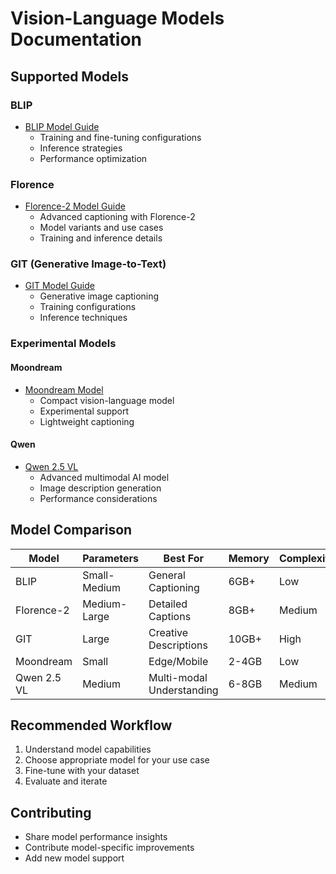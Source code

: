 # Vision-Language Models Documentation

## Supported Models

### BLIP

- [BLIP Model Guide](blip.md)
  - Training and fine-tuning configurations
  - Inference strategies
  - Performance optimization

### Florence

- [Florence-2 Model Guide](florence.md)
  - Advanced captioning with Florence-2
  - Model variants and use cases
  - Training and inference details

### GIT (Generative Image-to-Text)

- [GIT Model Guide](git.md)
  - Generative image captioning
  - Training configurations
  - Inference techniques

### Experimental Models

#### Moondream

- [Moondream Model](moondream.md)
  - Compact vision-language model
  - Experimental support
  - Lightweight captioning

#### Qwen

- [Qwen 2.5 VL](qwen.md)
  - Advanced multimodal AI model
  - Image description generation
  - Performance considerations

## Model Comparison

| Model       | Parameters   | Best For                  | Memory | Complexity |
| ----------- | ------------ | ------------------------- | ------ | ---------- |
| BLIP        | Small-Medium | General Captioning        | 6GB+   | Low        |
| Florence-2  | Medium-Large | Detailed Captions         | 8GB+   | Medium     |
| GIT         | Large        | Creative Descriptions     | 10GB+  | High       |
| Moondream   | Small        | Edge/Mobile               | 2-4GB  | Low        |
| Qwen 2.5 VL | Medium       | Multi-modal Understanding | 6-8GB  | Medium     |

## Recommended Workflow

1. Understand model capabilities
2. Choose appropriate model for your use case
3. Fine-tune with your dataset
4. Evaluate and iterate

## Contributing

- Share model performance insights
- Contribute model-specific improvements
- Add new model support
